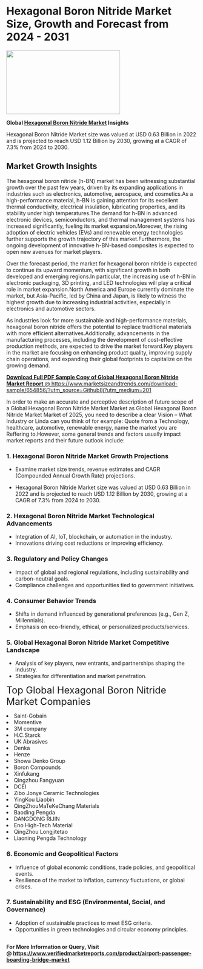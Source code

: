 <H1>Hexagonal Boron Nitride Market Size, Growth and Forecast from 2024 - 2031</H1><img class="aligncenter size-medium wp-image-584254" src="https://thirdeyenews.in/wp-content/uploads/2024/09/Global-Market-Research-300x168.jpeg" alt="" width="300" height="168" /><p><strong>Global&nbsp;<a href="https://www.marketsizeandtrends.com/download-sample/654856/?utm_source=Github8j?utm_medium=201">Hexagonal Boron Nitride Market</a> Insights</strong></p><p>Hexagonal Boron Nitride Market size was valued at USD 0.63 Billion in 2022 and is projected to reach USD 1.12 Billion by 2030, growing at a CAGR of 7.3% from 2024 to 2030.</p><p><h2>Market Growth Insights</h2> <p>The hexagonal boron nitride (h-BN) market has been witnessing substantial growth over the past few years, driven by its expanding applications in industries such as electronics, automotive, aerospace, and cosmetics.As a high-performance material, h-BN is gaining attention for its excellent thermal conductivity, electrical insulation, lubricating properties, and its stability under high temperatures.The demand for h-BN in advanced electronic devices, semiconductors, and thermal management systems has increased significantly, fueling its market expansion.Moreover, the rising adoption of electric vehicles (EVs) and renewable energy technologies further supports the growth trajectory of this market.Furthermore, the ongoing development of innovative h-BN-based composites is expected to open new avenues for market players.</p> <p><a href="#"></a></p> <p>Over the forecast period, the market for hexagonal boron nitride is expected to continue its upward momentum, with significant growth in both developed and emerging regions.In particular, the increasing use of h-BN in electronic packaging, 3D printing, and LED technologies will play a critical role in market expansion.North America and Europe currently dominate the market, but Asia-Pacific, led by China and Japan, is likely to witness the highest growth due to increasing industrial activities, especially in electronics and automotive sectors.</p> <p>As industries look for more sustainable and high-performance materials, hexagonal boron nitride offers the potential to replace traditional materials with more efficient alternatives.Additionally, advancements in the manufacturing processes, including the development of cost-effective production methods, are expected to drive the market forward.Key players in the market are focusing on enhancing product quality, improving supply chain operations, and expanding their global footprints to capitalize on the growing demand.</p> <p><a href="#"></p><p><span class=""><strong>Download Full PDF Sample Copy of Global Hexagonal Boron Nitride Market Report</strong> @ <a href="https://www.marketsizeandtrends.com/download-sample/654856/?utm_source=Github8j?utm_medium=201" target="_blank">https://www.marketsizeandtrends.com/download-sample/654856/?utm_source=Github8j?utm_medium=201</a></span></p><p>In order to make an accurate and perceptive description of future scope of a Global&nbsp;Hexagonal Boron Nitride Market Market as Global&nbsp;Hexagonal Boron Nitride Market Market of 2025, you need to describe a clear Vision &ndash; What Industry or Linda can you think of for example: Quote from a Technology, healthcare, automotive, renewable energy, name the market you are Reffering to.However, some general trends and factors usually impact market reports and their future outlook include:</p><h3>1.&nbsp;<strong>Hexagonal Boron Nitride Market Growth Projections</strong></h3><ul><li>Examine market size trends, revenue estimates and CAGR (Compounded Annual Growth Rate) projections.</li><li><p>Hexagonal Boron Nitride Market size was valued at USD 0.63 Billion in 2022 and is projected to reach USD 1.12 Billion by 2030, growing at a CAGR of 7.3% from 2024 to 2030.</p></li></ul><h3>2.&nbsp;<strong>Hexagonal Boron Nitride Market Technological Advancements</strong></h3><ul><li>Integration of AI, IoT, blockchain, or automation in the industry.</li><li>Innovations driving cost reductions or improving efficiency.</li></ul><h3>3.&nbsp;<strong>Regulatory and Policy Changes</strong></h3><ul><li>Impact of global and regional regulations, including sustainability and carbon-neutral goals.</li><li>Compliance challenges and opportunities tied to government initiatives.</li></ul><h3>4.&nbsp;<strong>Consumer Behavior Trends</strong></h3><ul><li>Shifts in demand influenced by generational preferences (e.g., Gen Z, Millennials).</li><li>Emphasis on eco-friendly, ethical, or personalized products/services.</li></ul><h3>5.&nbsp;<strong>Global Hexagonal Boron Nitride Market Competitive Landscape</strong></h3><ul><li>Analysis of key players, new entrants, and partnerships shaping the industry.</li><li>Strategies for differentiation and market penetration.</li></ul><p data-pm-slice="1 1 []"><span style="color: inherit; font-family: inherit; font-size: 25px;">Top Global Hexagonal Boron Nitride Market Companies</span></p><div class="" data-test-id=""><p><li> Saint-Gobain</li><li> Momentive</li><li> 3M company</li><li> H.C.Starck</li><li> UK Abrasives</li><li> Denka</li><li> Henze</li><li> Showa Denko Group</li><li> Boron Compounds</li><li> Xinfukang</li><li> Qingzhou Fangyuan</li><li> DCEI</li><li> Zibo Jonye Ceramic Technologies</li><li> YingKou Liaobin</li><li> QingZhouMaTeKeChang Materials</li><li> Baoding Pengda</li><li> DANGDONG RIJIN</li><li> Eno High-Tech Material</li><li> QingZhou Longjitetao</li><li> Liaoning Pengda Technology</li></p></div><h3>6.&nbsp;<strong>Economic and Geopolitical Factors</strong></h3><ul><li>Influence of global economic conditions, trade policies, and geopolitical events.</li><li>Resilience of the market to inflation, currency fluctuations, or global crises.</li></ul><h3>7.&nbsp;<strong>Sustainability and ESG (Environmental, Social, and Governance)</strong></h3><ul><li>Adoption of sustainable practices to meet ESG criteria.</li><li>Opportunities in green technologies and circular economy principles.</li></ul><h2><strong style="font-size: 14px;">For More Information or Query, Visit @&nbsp;</strong><a style="background-color: #ffffff; font-size: 14px;" href="https://www.marketsizeandtrends.com/report/hexagonal-boron-nitride-market/" target="_blank">https://www.verifiedmarketreports.com/product/airport-passenger-boarding-bridge-market</a></h2>